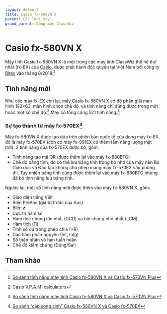 ```yaml
---
layout: default
title: Casio fx-580VN X
parent: Các loại máy
grand_parent: Dòng máy ClassWiz
---
```


# Casio fx-580VN X
Máy tính Casio fx-580VN X là một trong các máy tính ClassWiz thế hệ thứ nhất (fx-EX) của [Casio](https://vi.wikipedia.org/wiki/Casio), được phát hành độc quyền tại Việt Nam bởi công ty [Bitex](https://bitex.com.vn) vào tháng 8/2018.[^1]

## Tính năng mới
Như các máy fx-EX còn lại, máy Casio fx-580VN X có độ phân giải màn hình 192×63, màn hình chọn chế độ, và tính năng chỉ dùng được trong một hoặc một số chế độ.[^2] Máy có tổng cộng 521 tính năng.[^1]

### Sự tạo thành từ máy fx-570EX[^3]
Máy fx-580VN X được tạo dựa trên phiên bản quốc tế của dòng máy fx-EX, đó là máy fx-570EX (còn có máy fx-991EX có thêm tấm năng lượng mặt trời). 2 tính năng của fx-570EX được bỏ, gồm:
- Tính năng tạo mã QR (được thêm lại vào máy fx-880BTG)
- Chế độ bảng tính, do có thể lưu bảng tính trong bộ nhớ của máy nên Bộ Giáo dục và Đào tạo không cho phép mang máy fx-570EX vào phòng thi. Tuy nhiên bảng tính cũng được thêm lại vào máy fx-880BTG nhưng đã bỏ tính năng lưu bảng tính.

Ngược lại, một số tính năng mới được thêm vào máy fx-580VN X, gồm:
- Giao diện tiếng Việt
- Biến PreAns (giá trị trước của Ans)
- Biến <span class="cwxd">𝒛</span>
- Cực trị hàm số
- Hàm ước chung lớn nhất (GCD) và bội chung nhỏ nhất (LCM)
- Hàm tích (<span class="cwxd">∏</span>)
- Tính số dư trong phép chia (÷R)
- Các hàm phần nguyên (Int, Intg)
- Số thập phân vô hạn tuần hoàn
- Chế độ kiểm chứng (Đúng/Sai)

## Tham khảo
[^1]: [So sánh tính năng máy tính Casio fx-580VN X và Casio fx-570VN Plus](https://bitex.com.vn/vn/tin-tuc/603/so-sanh-tinh-nang-may-tinh-casio-fx-580vn-x-va-casio-fx-570vn-plus.html)
[^2]: [Casio V.P.A.M. calculators](https://en.wikipedia.org/wiki/Casio_V.P.A.M._calculators)
[^3]: [So sánh “cặp song sinh” Casio fx-580VN X và Casio fx-570EX](https://bitex.com.vn/en/news/691/so-sanh-cap-song-sinh-casio-fx-580vn-x-va-casio-fx-570ex.html)